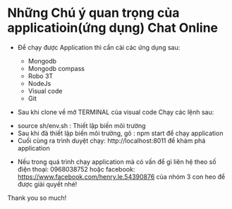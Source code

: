 
# Những Chú ý quan trọng của applicatioin(ứng dụng) Chat Online


+ Để chạy được Application thì cần cài các ứng dụng sau:
  - Mongodb
  - Mongodb compass
  - Robo 3T
  - NodeJs
  - Visual code
  - Git
 
 + Sau khi clone về mở TERMINAL của visual code Chạy các lệnh sau:
  - source sh/env.sh : Thiết lập biến môi trường
  - Sau khi đã thiết lập biến môi trường, gõ : npm start để chạy application
  - Cuối cùng ra trình duyệt chạy: http://localhost:8011 để khám phá application
  
  + Nếu trong quá trình chạy application mà có vấn để gì liên hệ theo số điện thoại: 0968038752
    hoặc facebook: https://www.facebook.com/henry.le.54390876 của nhóm 3 con heo để được giải quyết nhé!
    

    
Thank you so much!

